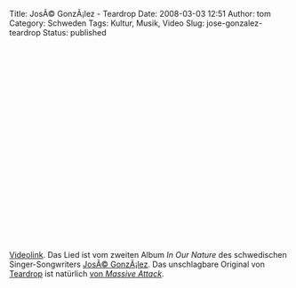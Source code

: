 Title: JosÃ© GonzÃ¡lez - Teardrop
Date: 2008-03-03 12:51
Author: tom
Category: Schweden
Tags: Kultur, Musik, Video
Slug: jose-gonzalez-teardrop
Status: published

<p>
<object width="425" height="355">
<param name="movie" value="http://www.youtube.com/v/9B-h1EEsKDA"></param><param name="wmode" value="transparent"></param>
<embed src="http://www.youtube.com/v/9B-h1EEsKDA" type="application/x-shockwave-flash" wmode="transparent" width="425" height="355">
</embed>
</object>
  
[Videolink](http://youtube.com/watch?v=9B-h1EEsKDA). Das Lied ist vom
zweiten Album *In Our Nature* des schwedischen Singer-Songwriters [JosÃ©
GonzÃ¡lez](http://de.wikipedia.org/wiki/Jos%C3%A9_Gonz%C3%A1lez). Das
unschlagbare Original von
[Teardrop](http://en.wikipedia.org/wiki/Teardrop_%28song%29) ist
natürlich [von *Massive
Attack*](http://youtube.com/watch?v=fG8eQBSp9Ao).
</p>

